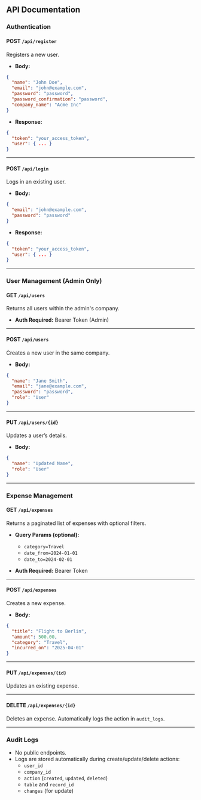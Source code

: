 ##  API Documentation

###  Authentication

#### POST `/api/register`

Registers a new user.

- **Body:**
```json
{
  "name": "John Doe",
  "email": "john@example.com",
  "password": "password",
  "password_confirmation": "password",
  "company_name": "Acme Inc"
}
```

- **Response:**
```json
{
  "token": "your_access_token",
  "user": { ... }
}
```

---

#### POST `/api/login`

Logs in an existing user.

- **Body:**
```json
{
  "email": "john@example.com",
  "password": "password"
}
```

- **Response:**
```json
{
  "token": "your_access_token",
  "user": { ... }
}
```

---

###  User Management (Admin Only)

#### GET `/api/users`

Returns all users within the admin's company.

- **Auth Required:** Bearer Token (Admin)

---

#### POST `/api/users`

Creates a new user in the same company.

- **Body:**
```json
{
  "name": "Jane Smith",
  "email": "jane@example.com",
  "password": "password",
  "role": "User"
}
```

---

#### PUT `/api/users/{id}`

Updates a user’s details.

- **Body:**
```json
{
  "name": "Updated Name",
  "role": "User"
}
```

---

###  Expense Management

#### GET `/api/expenses`

Returns a paginated list of expenses with optional filters.

- **Query Params (optional):**
  - `category=Travel`
  - `date_from=2024-01-01`
  - `date_to=2024-02-01`

- **Auth Required:** Bearer Token

---

#### POST `/api/expenses`

Creates a new expense.

- **Body:**
```json
{
  "title": "Flight to Berlin",
  "amount": 500.00,
  "category": "Travel",
  "incurred_on": "2025-04-01"
}
```

---

#### PUT `/api/expenses/{id}`

Updates an existing expense.

---

#### DELETE `/api/expenses/{id}`

Deletes an expense. Automatically logs the action in `audit_logs`.

---

###  Audit Logs

- No public endpoints.
- Logs are stored automatically during create/update/delete actions:
  - `user_id`
  - `company_id`
  - `action` (`created`, `updated`, `deleted`)
  - `table` and `record_id`
  - `changes` (for update)

